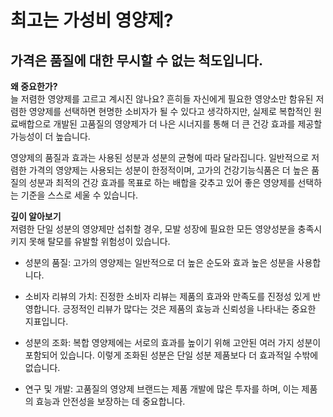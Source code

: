 # 최고는 가성비 영양제?  
## 가격은 품질에 대한 무시할 수 없는 척도입니다.  
  
**왜 중요한가?**  
늘 저렴한 영양제를 고르고 계시진 않나요? 흔히들 자신에게 필요한 영양소만 함유된 저렴한 영양제를 선택하면 현명한 소비자가 될 수 있다고 생각하지만, 실제로 복합적인 원료배합으로 개발된 고품질의 영양제가 더 나은 시너지를 통해 더 큰 건강 효과를 제공할 가능성이 더 높습니다.  
  
영양제의 품질과 효과는 사용된 성분과 성분의 균형에 따라 달라집니다. 일반적으로 저렴한 가격의 영양제는 사용되는 성분이 한정적이며, 고가의 건강기능식품은 더 높은 품질의 성분과 최적의 건강 효과를 목표로 하는 배합을 갖추고 있어 좋은 영양제를 선택하는 기준을 스스로 세울 수 있습니다.  
  
**깊이 알아보기**  
저렴한 단일 성분의 영양제만 섭취할 경우, 모발 성장에 필요한 모든 영양성분을 충족시키지 못해 탈모를 유발할 위험성이 있습니다.  

 - 성분의 품질: 고가의 영양제는 일반적으로 더 높은 순도와 효과 높은 성분을 사용합니다.  

 - 소비자 리뷰의 가치: 진정한 소비자 리뷰는 제품의 효과와 만족도를 진정성 있게 반영합니다. 긍정적인 리뷰가 많다는 것은 제품의 효능과 신뢰성을 나타내는 중요한 지표입니다.  

 - 성분의 조화: 복합 영양제에는 서로의 효과를 높이기 위해 고안된 여러 가지 성분이 포함되어 있습니다. 이렇게 조화된 성분은 단일 성분 제품보다 더 효과적일 수밖에 없습니다.  

 - 연구 및 개발: 고품질의 영양제 브랜드는 제품 개발에 많은 투자를 하며, 이는 제품의 효능과 안전성을 보장하는 데 중요합니다.
<!--stackedit_data:
eyJoaXN0b3J5IjpbMjIzNjkyMDgzXX0=
-->